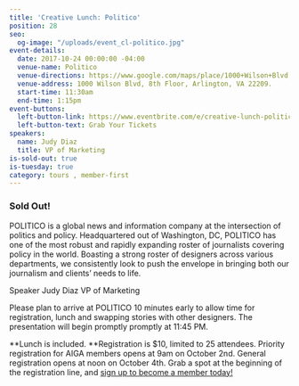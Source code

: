 ```yaml
---
title: 'Creative Lunch: Politico'
position: 28
seo:
  og-image: "/uploads/event_cl-politico.jpg"
event-details:
  date: 2017-10-24 00:00:00 -04:00
  venue-name: Politico
  venue-directions: https://www.google.com/maps/place/1000+Wilson+Blvd,+Arlington,+VA+22209/@38.8940401,-77.071351,17z/data=!3m1!4b1!4m5!3m4!1s0x89b7b6598c582815:0xda06907d98789bf0!8m2!3d38.8940401!4d-77.0691623
  venue-address: 1000 Wilson Blvd, 8th Floor, Arlington, VA 22209.
  start-time: 11:30am
  end-time: 1:15pm
event-buttons:
  left-button-link: https://www.eventbrite.com/e/creative-lunch-politico-tickets-38432083396
  left-button-text: Grab Your Tickets
speakers:
  name: Judy Diaz
  title: VP of Marketing
is-sold-out: true
is-tuesday: true
category: tours , member-first
---
```


### Sold Out!

POLITICO is a global news and information company at the intersection of politics and policy. Headquartered out of Washington, DC, POLITICO has one of the most robust and rapidly expanding roster of journalists covering policy in the world. Boasting a strong roster of designers across various departments, we consistently look to push the envelope in bringing both our journalism and clients’ needs to life.

Speaker
Judy Diaz VP of Marketing

Please plan to arrive at POLITICO 10 minutes early to allow time for registration, lunch and swapping stories with other designers. The presentation will begin promptly promptly at 11:45 PM.

\*\*Lunch is included. \*\*Registration is $10, limited to 25 attendees. Priority registration for AIGA members opens at 9am on October 2nd. General registration opens at noon on October 4th. Grab a spot at the beginning of the registration line, and [sign up to become a member today!](http://www.aiga.org/join)